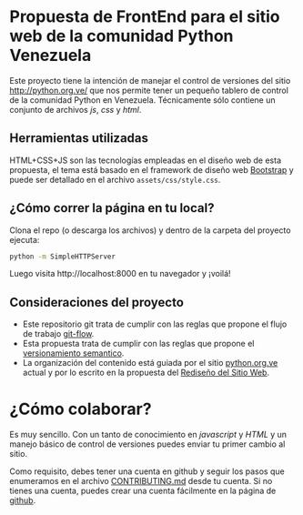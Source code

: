 # Propuesta de FrontEnd para el sitio web de la comunidad Python Venezuela

Este proyecto tiene la intención de manejar el control de versiones del sitio
http://python.org.ve/ que nos permite tener un pequeño tablero de control de la comunidad Python en
Venezuela. Técnicamente sólo contiene un conjunto de archivos _js_, _css_ y _html_.

## Herramientas utilizadas

HTML+CSS+JS son las tecnologías empleadas en el diseño web de esta propuesta, el tema está basado en 
el framework de diseño web [Bootstrap](http://getbootstrap.com/) y puede ser detallado en el archivo 
```assets/css/style.css```.

## ¿Cómo correr la página en tu local?

Clona el repo (o descarga los archivos) y dentro de la carpeta del proyecto ejecuta:

```bash
python -m SimpleHTTPServer
```

Luego visita http://localhost:8000 en tu navegador y ¡voilá!

## Consideraciones del proyecto

* Este repositorio git trata de cumplir con las reglas que propone el flujo de trabajo [git-flow](http://nvie.com/posts/a-successful-git-branching-model/).
* Esta propuesta trata de cumplir con las reglas que propone el [versionamiento semantico](http://semver.org/lang/es/).
* La organización del contenido está guiada por el sitio [python.org.ve](http://pyve.github.io/) actual y por lo escrito en la propuesta del [Rediseño del Sitio Web](https://github.com/pyve/pyve.github.com/wiki/Redise%C3%B1o-del-Sitio-Web).

¿Cómo colaborar?
================

Es muy sencillo. Con un tanto de conocimiento en *javascript* y *HTML* y un manejo básico
de control de versiones puedes enviar tu primer cambio al sitio.

Como requisito, debes tener una cuenta en github y seguir los pasos que enumeramos en el archivo 
[CONTRIBUTING.md](https://github.com/pyve/pyve.github.com/blob/master/CONTRIBUTING.md)
desde tu cuenta. Si no tienes una cuenta, puedes crear una cuenta fácilmente en la página de
[github](http://github.com).

